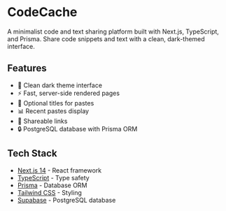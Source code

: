 # CodeCache

A minimalist code and text sharing platform built with Next.js, TypeScript, and Prisma. Share code snippets and text with a clean, dark-themed interface.

## Features

- 🌙 Clean dark theme interface
- ⚡ Fast, server-side rendered pages
- 📝 Optional titles for pastes
- 📊 Recent pastes display
- 🔗 Shareable links
- 🔒 PostgreSQL database with Prisma ORM

## Tech Stack

- [Next.js 14](https://nextjs.org/) - React framework
- [TypeScript](https://www.typescriptlang.org/) - Type safety
- [Prisma](https://www.prisma.io/) - Database ORM
- [Tailwind CSS](https://tailwindcss.com/) - Styling
- [Supabase](https://supabase.com/) - PostgreSQL database
